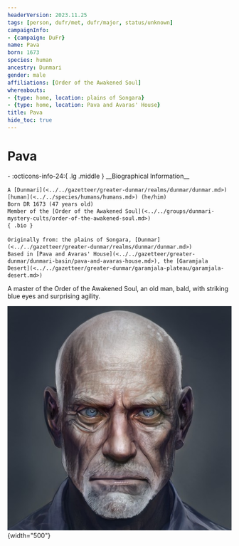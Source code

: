 ```yaml
---
headerVersion: 2023.11.25
tags: [person, dufr/met, dufr/major, status/unknown]
campaignInfo:
- {campaign: DuFr}
name: Pava
born: 1673
species: human
ancestry: Dunmari
gender: male
affiliations: [Order of the Awakened Soul]
whereabouts:
- {type: home, location: plains of Songara}
- {type: home, location: Pava and Avaras' House}
title: Pava
hide_toc: true
---
```

# Pava
<div class="grid cards ext-narrow-margin ext-one-column" markdown>
- :octicons-info-24:{ .lg .middle } __Biographical Information__

    A [Dunmari](<../../gazetteer/greater-dunmar/realms/dunmar/dunmar.md>) [human](<../../species/humans/humans.md>) (he/him)  
    Born DR 1673 (47 years old)  
    Member of the [Order of the Awakened Soul](<../../groups/dunmari-mystery-cults/order-of-the-awakened-soul.md>)  
    { .bio }

    Originally from: the plains of Songara, [Dunmar](<../../gazetteer/greater-dunmar/realms/dunmar/dunmar.md>)
    Based in [Pava and Avaras' House](<../../gazetteer/greater-dunmar/dunmari-basin/pava-and-avaras-house.md>), the [Garamjala Desert](<../../gazetteer/greater-dunmar/garamjala-plateau/garamjala-desert.md>)
</div>


A master of the Order of the Awakened Soul, an old man, bald, with striking blue eyes and surprising agility.

![Pava](../../assets/pava.png){width="500"}

